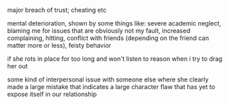 major breach of trust; cheating etc

mental deterioration, shown by some things like:
severe academic neglect, blaming me for issues that are obviously not my fault, increased complaining, hitting, conflict with friends (depending on the friend can matter more or less), feisty behavior

if she rots in place for too long and won't listen to reason when i try to drag her out

some kind of interpersonal issue with someone else where she clearly made a large mistake that indicates a large character flaw that has yet to expose itself in our relationship

